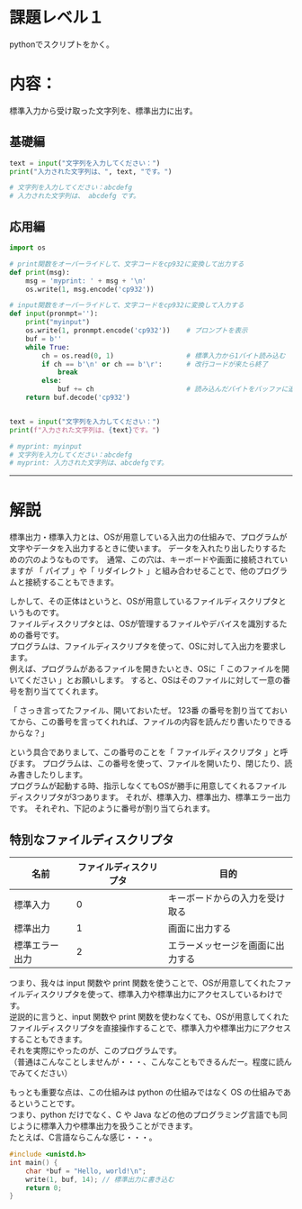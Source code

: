 # 課題レベル１

pythonでスクリプトをかく。  

# 内容：  

標準入力から受け取った文字列を、標準出力に出す。  

## 基礎編
```python
text = input("文字列を入力してください：")
print("入力された文字列は、", text, "です。")

# 文字列を入力してください：abcdefg
# 入力された文字列は、 abcdefg です。
```

## 応用編
```python
import os

# print関数をオーバーライドして、文字コードをcp932に変換して出力する
def print(msg):
    msg = 'myprint: ' + msg + '\n'
    os.write(1, msg.encode('cp932'))

# input関数をオーバーライドして、文字コードをcp932に変換して入力する
def input(pronmpt=''):
    print("myinput")
    os.write(1, pronmpt.encode('cp932'))    # プロンプトを表示
    buf = b''
    while True:
        ch = os.read(0, 1)                  # 標準入力から1バイト読み込む
        if ch == b'\n' or ch == b'\r':      # 改行コードが来たら終了
            break
        else:
            buf += ch                       # 読み込んだバイトをバッファに追加
    return buf.decode('cp932')


text = input("文字列を入力してください：")
print(f"入力された文字列は、{text}です。")

# myprint: myinput
# 文字列を入力してください：abcdefg
# myprint: 入力された文字列は、abcdefgです。

```

---- 
# 解説
標準出力・標準入力とは、OSが用意している入出力の仕組みで、プログラムが文字やデータを入出力するときに使います。
データを入れたり出したりするための穴のようなものです。　通常、この穴は、キーボードや画面に接続されていますが
「 パイプ 」や「 リダイレクト 」と組み合わせることで、他のプログラムと接続することもできます。

しかして、その正体はというと、OSが用意しているファイルディスクリプタというものです。  
ファイルディスクリプタとは、OSが管理するファイルやデバイスを識別するための番号です。  
プログラムは、ファイルディスクリプタを使って、OSに対して入出力を要求します。  
例えば、プログラムがあるファイルを開きたいとき、OSに「 このファイルを開いてください 」とお願いします。
すると、OSはそのファイルに対して一意の番号を割り当ててくれます。  

「 さっき言ってたファイル、開いておいたぜ。 123番 の番号を割り当てておいてから、この番号を言ってくれれば、ファイルの内容を読んだり書いたりできるからな？」

という具合でありまして、この番号のことを「 ファイルディスクリプタ 」と呼びます。
プログラムは、この番号を使って、ファイルを開いたり、閉じたり、読み書きしたりします。  
プログラムが起動する時、指示しなくてもOSが勝手に用意してくれるファイルディスクリプタが3つあります。
それが、標準入力、標準出力、標準エラー出力です。
それぞれ、下記のように番号が割り当てられます。

## 特別なファイルディスクリプタ
名前    | ファイルディスクリプタ | 目的 
--------|----------------------|----------------
標準入力  | 0                    | キーボードからの入力を受け取る
標準出力 | 1                    | 画面に出力する
標準エラー出力 | 2                    | エラーメッセージを画面に出力する

つまり、我々は input 関数や print 関数を使うことで、OSが用意してくれたファイルディスクリプタを使って、標準入力や標準出力にアクセスしているわけです。  
逆説的に言うと、input 関数や print 関数を使わなくても、OSが用意してくれたファイルディスクリプタを直接操作することで、標準入力や標準出力にアクセスすることもできます。  
それを実際にやったのが、このプログラムです。  
（普通はこんなことしませんが・・・、こんなこともできるんだー。程度に読んでみてください）  

もっとも重要な点は、この仕組みは python の仕組みではなく OS の仕組みであるということです。  
つまり、python だけでなく、C や Java などの他のプログラミング言語でも同じように標準入力や標準出力を扱うことができます。  
たとえば、C言語ならこんな感じ・・・。  

```c
#include <unistd.h>
int main() {
    char *buf = "Hello, world!\n";
    write(1, buf, 14); // 標準出力に書き込む
    return 0;
}
```